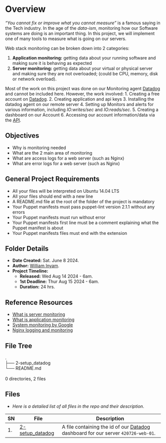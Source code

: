 # Overview #
*“You cannot fix or improve what you cannot measure”* is a famous saying in the Tech industry. In the age of the *data-ism*, monitoring how our Software systems are doing is an important thing. In this project, we will implement one of many tools to measure what is going on our servers.

Web stack monitoring can be broken down into 2 categories:

1. **Application monitoring:** getting data about your running software and making sure it is behaving as expected
2. **Server monitoring:** getting data about your virtual or physical server and making sure they are not overloaded; (could be CPU, memory, disk or network overload).

Most of the work on this project was done on our Monitoring agent [Datadog](https://www.datadoghq.com/) and cannot be included here. However, the work involved:
    1. Creating a free account on [Datadog](https://www.datadoghq.com/).
    2. Creating application and api keys
    3. Installing the datadog agent on our remote server
    4. Setting up Monitors and alerts for various information, including *IO:writes/sec* and *IO:reads/sec*.
    5. Creating a dashboard on our Account
    6. Accessing our account information/data via the [API](api.datadog.hq).<br/>

## Objectives ##
- Why is monitoring needed
- What are the 2 main area of monitoring
- What are access logs for a web server (such as Nginx)
- What are error logs for a web server (such as Nginx)<br/>


## General Project Requirements ##
- All your files will be interpreted on Ubuntu 14.04 LTS
- All your files should end with a new line
- A README.md file at the root of the folder of the project is mandatory
- Your Puppet manifests must pass puppet-lint version 2.1.1 without any errors
- Your Puppet manifests must run without error
- Your Puppet manifests first line must be a comment explaining what the Puppet manifest is about
- Your Puppet manifests files must end with the extension<br/>


## Folder Details ###
- **Date Created:** Sat. June 8 2024.
- **Author:** [William Inyam](https.//github.com/thecypherzen).
- **Project Timeline:**
  - **Released:** Wed Aug 14 2024 - 6am.
  - **1st Deadline:** Thur Aug 15 2024 - 6am.
  - **Duration:** 24 hrs.<br/>


## Reference Resources ##
- [What is server monitoring](https://www.sumologic.com/glossary/server-monitoring/)
- [What is application monitoring](https://en.wikipedia.org/wiki/Application_performance_management)
- [System monitoring by Google](https://sre.google/sre-book/monitoring-distributed-systems/)
- [Nginx logging and monitoring](https://docs.nginx.com/nginx/admin-guide/monitoring/logging/)<br/>

## File Tree ##
.<br/>
├── 2-setup_datadog<br>
└── README.md<br>
<br/>
0 directories, 2 files<br/>


## Files ###
- *Here is a detailed list of all files in the repo and their description*.

| SN | File | Description                                   |
|----|------|-----------------------------------------------|
| 1. | [2-setup_datadog](https://github.com/thecypherzen/alx-system_engineering-devops/blob/main/0x18-webstack_monitoring/2-setup_datadog) | A file containing the id of our [Datadog](https://www.datadoghq.com/) dashboard for our server `420726-web-01`.|
